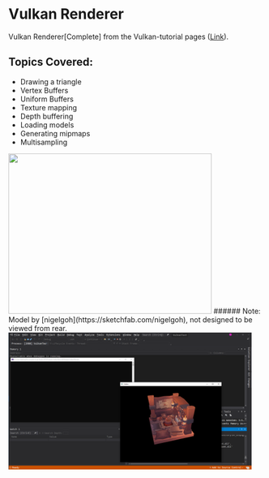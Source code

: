 # Vulkan Renderer
Vulkan Renderer[Complete] from the Vulkan-tutorial pages ([Link](https://vulkan-tutorial.com/Introduction)).

## Topics Covered:
* Drawing a triangle
* Vertex Buffers
* Uniform Buffers
* Texture mapping
* Depth buffering
* Loading models
* Generating mipmaps
* Multisampling

<img src="img/ScreenRecord_1.gif" style=" width:401px ; height:316px">
###### Note: Model by [nigelgoh](https://sketchfab.com/nigelgoh), not designed to be viewed from rear.
<img src="img/VulkanRenderer_2.png" style=" width:480px ; height:270px">
